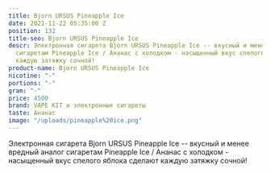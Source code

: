 ```yaml
---
title: Bjorn URSUS Pineapple Ice
date: 2021-11-22 05:35:00 Z
position: 132
title-seo: Bjorn URSUS Pineapple Ice
descr: Электронная сигарета Bjorn URSUS Pineapple Ice -- вкусный и менее вредный аналог
  сигаретам Pineapple Ice / Ананас с холодком - насыщенный вкус спелого яблока сделают
  каждую затяжку сочной!
product-name: Bjorn URSUS Pineapple Ice
nicotine: "-"
portions: "-"
gram: "-"
price: 4500
brand: VAPE KIT и электронные сигареты
taste: Ананас
image: "/uploads/pineapple%20ice.png"
---
```


Электронная сигарета Bjorn URSUS Pineapple Ice -- вкусный и менее вредный аналог сигаретам Pineapple Ice / Ананас с холодком - насыщенный вкус спелого яблока сделают каждую затяжку сочной!